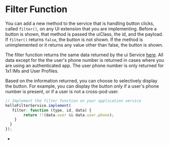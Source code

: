 # Filter Function

You can add a new method to the service that is handling button clicks, called `filter()`, on any UI extension that you are implementing. Before a button is shown, that method is passed the uiClass, the id, and the payload. If `filter()` returns `false`, the button is not shown. If the method is unimplemented or it returns any value other than false, the button is shown.

The filter function returns the same data returned by the ui Service [here](receiving-conversation-and-user-information.md). All data except for the the user's phone number is returned in cases where you are using an authenticated app. The user phone number is only returned for 1x1 IMs and User Profiles.

Based on the information returned, you can choose to selectively display the button. For example, you can display the button only if a user's phone number is present, or if a user is not a cross-pod user.

```javascript
// Implement the filter function on your application service
helloFilterService.implement(
   filter: function (type, id, data) {
        return !!(data.user && data.user.phone);
    }
  }
});
```

* 
